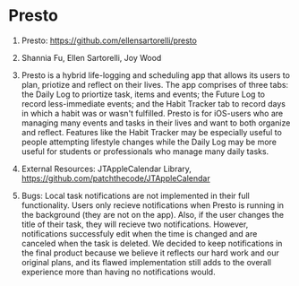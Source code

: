# Presto
1. Presto: https://github.com/ellensartorelli/presto

2. Shannia Fu, Ellen Sartorelli, Joy Wood

3. Presto is a hybrid life-logging and scheduling app that allows its users to plan, priotize and reflect on their lives. The app comprises of three tabs: the Daily Log to priortize task, items and events; the Future Log to record less-immediate events; and the Habit Tracker tab to record days in which a habit was or wasn't fulfilled. Presto is for iOS-users who are managing many events and tasks in their lives and want to both organize and reflect. Features like the Habit Tracker may be especially useful to people attempting lifestyle changes while the Daily Log may be more useful for students or professionals who manage many daily tasks.

4. External Resources: JTAppleCalendar Library, https://github.com/patchthecode/JTAppleCalendar

5. Bugs: Local task notifications are not implemented in their full functionality. Users only recieve notifications when Presto is running in the background (they are not on the app). Also, if the user changes the title of their task, they will recieve two notifications. However, notifications successfuly edit when the time is changed and are canceled when the task is deleted. We decided to keep notifications in the final product because we believe it reflects our hard work and our original plans, and its flawed implementation  still adds to the overall experience more than having no notifications would.
  
